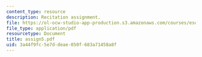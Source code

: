 ```yaml
---
content_type: resource
description: Recitation assignment.
file: https://ol-ocw-studio-app-production.s3.amazonaws.com/courses/esd-10-introduction-to-technology-and-policy-fall-2006/3a44f9fc5e7ddeae050f683a71458a8f_assign5.pdf
file_type: application/pdf
resourcetype: Document
title: assign5.pdf
uid: 3a44f9fc-5e7d-deae-050f-683a71458a8f
---
```


